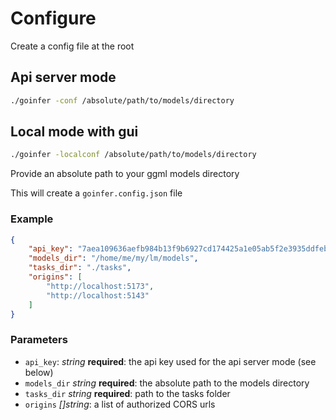# Configure

Create a config file at the root

## Api server mode

```bash
./goinfer -conf /absolute/path/to/models/directory
```

## Local mode with gui

```bash
./goinfer -localconf /absolute/path/to/models/directory
```

Provide an absolute path to your ggml models directory

This will create a `goinfer.config.json` file

### Example

```json
{
    "api_key": "7aea109636aefb984b13f9b6927cd174425a1e05ab5f2e3935ddfeb183099465",
    "models_dir": "/home/me/my/lm/models",
    "tasks_dir": "./tasks",
    "origins": [
        "http://localhost:5173",
        "http://localhost:5143"
    ]
}
```

### Parameters

- `api_key`: *string* **required**: the api key used for the api server mode (see below)
- `models_dir` *string* **required**: the absolute path to the models directory
- `tasks_dir` *string* **required**: path to the tasks folder
- `origins` *[]string*: a list of authorized CORS urls